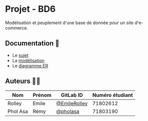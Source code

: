 # Projet - BD6

Modélisation et peuplement d'une base de donnée pour un site d'e-commerce.

## Documentation 📄

* Le [sujet](https://gaufre.informatique.univ-paris-diderot.fr/EmileRolley/bd6-project/blob/master/pdf/subject.pdf)
* La [modélisation](https://gaufre.informatique.univ-paris-diderot.fr/EmileRolley/bd6-project/blob/master/pdf/design.pdf)
* Le [diagramme ER](https://gaufre.informatique.univ-paris-diderot.fr/EmileRolley/bd6-project/blob/master/images/ERD.png)

## Auteurs 🧑‍💻

| Nom      | Prénom | GitLab ID                                                                     | Numéro étudiant |
|----------|--------|-------------------------------------------------------------------------------|-----------------|
| Rolley   | Emile  | [@EmileRolley](https://gaufre.informatique.univ-paris-diderot.fr/EmileRolley) | 71802612        |
| Phol Asa | Rémy   | [@pholasa](https://gaufre.informatique.univ-paris-diderot.fr/pholasa)         | 71803190        |
